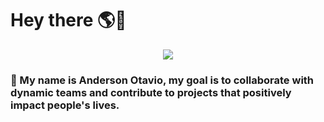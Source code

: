 # Hey there 🌎👋

<p align="center"><img src="https://i.imgur.com/A6bWGFl.gif"/></p>

### 🌱 My name is Anderson Otavio, my goal is to collaborate with dynamic teams and contribute to projects that positively impact people's lives. 
 



  
  
